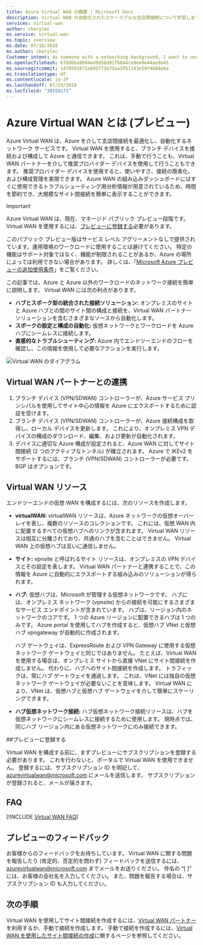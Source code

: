 ```yaml
---
title: Azure Virtual WAN の概要 | Microsoft Docs
description: Virtual WAN の自動化されたスケーラブルな支店間接続について学習します。
services: virtual-wan
author: cherylmc
ms.service: virtual-wan
ms.topic: overview
ms.date: 07/18/2018
ms.author: cherylmc
Customer intent: As someone with a networking background, I want to understand what Virtual WAN is and if it is the right choice for my Azure network.
ms.openlocfilehash: 67dd6ba9b94ed9d58d91fb644ce9ee9e44ae9e45
ms.sourcegitcommit: 1478591671a0d5f73e75aa3fb1143e59f4b04e6a
ms.translationtype: HT
ms.contentlocale: ja-JP
ms.lasthandoff: 07/19/2018
ms.locfileid: "39159171"
---
```

# <a name="what-is-azure-virtual-wan-preview"></a>Azure Virtual WAN とは (プレビュー)

Azure Virtual WAN は、Azure を介して支店間接続を最適化し、自動化するネットワーク サービスです。 Virtual WAN を使用すると、ブランチ デバイスを接続および構成して Azure と通信できます。 これは、手動で行うことも、Virtual WAN パートナーを介して推奨プロバイダー デバイスを使用して行うこともできます。 推奨プロバイダー デバイスを使用すると、使いやすさ、接続の簡素化、および構成管理を実現できます。 Azure WAN の組み込みダッシュボードにはすぐに使用できるトラブルシューティング用分析情報が用意されているため、時間を節約でき、大規模なサイト間接続を簡単に表示することができます。

> [!IMPORTANT]
> Azure Virtual WAN は、現在、マネージド パブリック プレビュー段階です。 Virtual WAN を使用するには、[プレビューに登録する](#enroll)必要があります。
>
> このパブリック プレビュー版はサービス レベル アグリーメントなしで提供されています。運用環境のワークロードに使用することは避けてください。 特定の機能はサポート対象ではなく、機能が制限されることがあるか、Azure の場所によっては利用できない場合があります。 詳しくは、「[Microsoft Azure プレビューの追加使用条件](https://azure.microsoft.com/support/legal/preview-supplemental-terms/)」をご覧ください。

この記事では、Azure と Azure 以外のワークロードのネットワーク接続を簡単に説明します。 Virtual WAN には次の利点があります。

* **ハブとスポーク型の統合された接続ソリューション:** オンプレミスのサイトと Azure ハブとの間のサイト間の構成と接続を、Virtual WAN パートナー ソリューションを含むさまざまなソースから自動化します。
* **スポークの設定と構成の自動化:** 仮想ネットワークとワークロードを Azure ハブにシームレスに接続します。
* **直感的なトラブルシューティング:** Azure 内でエンドツーエンドのフローを確認し、この情報を使用して必要なアクションを実行します。

![Virtual WAN のダイアグラム](./media/virtual-wan-about/virtualwan.png)

## <a name="vendor"></a>Virtual WAN パートナーとの連携

1. ブランチ デバイス (VPN/SDWAN) コントローラーが、Azure サービス プリンシパルを使用してサイト中心の情報を Azure にエクスポートするために認証を受けます。
2. ブランチ デバイス (VPN/SDWAN) コントローラーが、Azure 接続構成を取得し、ローカル デバイスを更新します。 これにより、オンプレミス VPN デバイスの構成のダウンロード、編集、および更新が自動化されます。
3. デバイスに適切な Azure 構成が設定されると、Azure WAN に対してサイト間接続 (2 つのアクティブなトンネル) が確立されます。 Azure で IKEv2 をサポートするには、ブランチ (VPN/SDWAN) コントローラーが必要です。 BGP はオプションです。

## <a name="resources"></a>Virtual WAN リソース

エンドツーエンドの仮想 WAN を構成するには、次のリソースを作成します。

* **virtualWAN:** virtualWAN リソースは、Azure ネットワークの仮想オーバーレイを表し、複数のリソースのコレクションです。 これには、仮想 WAN 内に配置するすべての仮想ハブへのリンクが含まれます。 Virtual WAN リソースは相互に分離されており、共通のハブを含むことはできません。 Virtual WAN 上の仮想ハブは互いに通信しません。

* **サイト:** vpnsite と呼ばれるサイト リソースは、オンプレミスの VPN デバイスとその設定を表します。 Virtual WAN パートナーと連携することで、この情報を Azure に自動的にエクスポートする組み込みのソリューションが得られます。

* **ハブ:** 仮想ハブは、Microsoft が管理する仮想ネットワークです。 ハブには、オンプレミス ネットワーク (vpnsite) からの接続を可能にするさまざまなサービス エンドポイントが含まれています。 ハブは、リージョン内のネットワークのコアです。 1 つの Azure リージョンに配置できるハブは 1 つのみです。 Azure portal を使用してハブを作成すると、仮想ハブ VNet と仮想ハブ vpngateway が自動的に作成されます。

  ハブ ゲートウェイは、ExpressRoute および VPN Gateway に使用する仮想ネットワーク ゲートウェイと同じではありません。 たとえば、Virtual WAN を使用する場合は、オンプレミス サイトから直接 VNet にサイト間接続を作成しません。 代わりに、ハブへのサイト間接続を作成します。 トラフィックは、常にハブ ゲートウェイを通過します。 これは、VNet には独自の仮想ネットワーク ゲートウェイが必要ないことを意味します。 Virtual WAN により、VNet は、仮想ハブと仮想ハブ ゲートウェイを介して簡単にスケーリングできます。 

* **ハブ仮想ネットワーク接続:** ハブ仮想ネットワーク接続リソースは、ハブを仮想ネットワークにシームレスに接続するために使用します。 現時点では、同じハブ リージョン内にある仮想ネットワークにのみ接続できます。

##<a name="enroll"></a>プレビューに登録する

Virtual WAN を構成する前に、まずプレビューにサブスクリプションを登録する必要があります。 これを行わないと、ポータルで Virtual WAN を使用できません。 登録するには、サブスクリプション ID を明記して、<azurevirtualwan@microsoft.com> にメールを送信します。 サブスクリプションが登録されると、メールが届きます。

## <a name="faq"></a>FAQ

[!INCLUDE [Virtual WAN FAQ](../../includes/virtual-wan-faq-include.md)]

## <a name="feedback"></a>プレビューのフィードバック

お客様からのフィードバックをお待ちしています。 Virtual WAN に関する問題を報告したり (肯定的、否定的を問わず) フィードバックを送信するには、<azurevirtualwan@microsoft.com> までメールをお送りください。 件名の “[ ]” には、お客様の会社名を入力してください。 また、問題を報告する場合は、サブスクリプション ID も入力してください。

## <a name="next-steps"></a>次の手順

Virtual WAN を使用してサイト間接続を作成するには、[Virtual WAN パートナー](https://aka.ms/virtualwan)を利用するか、手動で接続を作成します。 手動で接続を作成するには、[Virtual WAN を使用したサイト間接続の作成](virtual-wan-site-to-site-portal.md)に関するページを参照してください。
